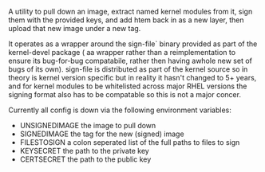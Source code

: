 A utility to pull down an image, extract named kernel modules from it, sign them with the provided keys, and add htem back in as a new layer, then upload that new image under a new tag.

It operates as a wrapper around the sign-file` binary provided as part of the kernel-devel package  ( aa wrapper rather than a reimplementation to ensure its bug-for-bug compatabile, rather then having awhole new set of bugs of its own). sign-file is distributed as part of the kernel source so in theory is kernel version specific but in reality it hasn't changed to 5+ years, and for kernel modules to be whitelisted across major RHEL versions the signing format also has to be compatable so this is not a major concer.

Currently all config is down via the following environment variables:

- UNSIGNEDIMAGE  the image to pull down
- SIGNEDIMAGE  the tag for the new (signed) image
- FILESTOSIGN  a colon seperated list of the full paths to files to sign
- KEYSECRET  the path to the private key
- CERTSECRET  the path to the public key 


